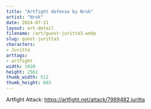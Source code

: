 ```yaml
---
title: "Artfight defense by Nrok"
artist: "Nrok"
date: 2024-07-21
layout: art-detail
filename: /art/guest-juritta3.webp
slug: guest-juritta3
characters:
- Juritta
arttags:
- artfight
width: 1920
height: 2561
thumb_width: 512
thumb_height: 683
---
```

Artfight Attack: https://artfight.net/attack/7989482.juritta
